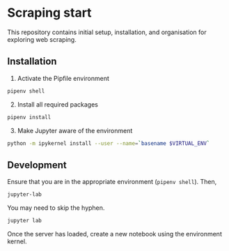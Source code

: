 # Scraping start

This repository contains initial setup, installation, and organisation for exploring web scraping.

## Installation

1. Activate the Pipfile environment

```bash
pipenv shell
```

2. Install all required packages

```bash
pipenv install
```

3. Make Jupyter aware of the environment

```bash
python -m ipykernel install --user --name=`basename $VIRTUAL_ENV`
```

## Development

Ensure that you are in the appropriate environment (`pipenv shell`). Then,

```bash
jupyter-lab
```

You may need to skip the hyphen.

```bash
jupyter lab
```

Once the server has loaded, create a new notebook using the environment kernel.